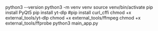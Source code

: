 python3 --version
python3 -m venv venv
source venv/bin/activate
pip install PyQt5
pip install yt-dlp
#pip install curl_cffi
chmod +x external_tools/yt-dlp
chmod +x external_tools/ffmpeg
chmod +x external_tools/ffprobe
python3 main_app.py

